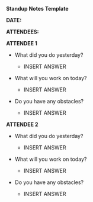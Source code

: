 **Standup Notes Template**

**DATE:** 

**ATTENDEES:**

**ATTENDEE 1**

- What did you do yesterday?
  - INSERT ANSWER

- What will you work on today?
  - INSERT ANSWER

- Do you have any obstacles?
  - INSERT ANSWER

**ATTENDEE 2**

- What did you do yesterday?
  - INSERT ANSWER

- What will you work on today?
  - INSERT ANSWER

- Do you have any obstacles?
  - INSERT ANSWER